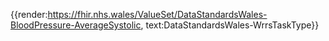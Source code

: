 <div class="warning"><span class="ImplementWarn"></span></div>

{{render:https://fhir.nhs.wales/ValueSet/DataStandardsWales-BloodPressure-AverageSystolic, text:DataStandardsWales-WrrsTaskType}}